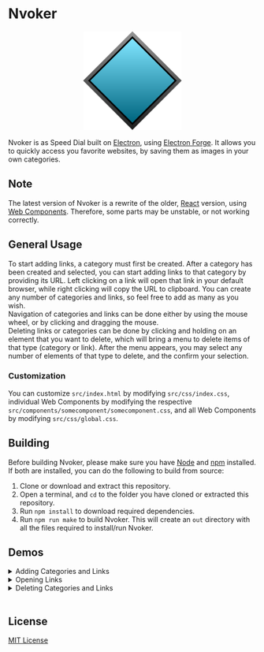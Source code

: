# Nvoker

<p align="center">
    <img src=".media/Nvoker.svg" width="200px" alt="Nvoker logo">
</p>

Nvoker is as Speed Dial built on [Electron](https://github.com/electron/electron), using [Electron Forge](https://github.com/electron-userland/electron-forge). It allows you to quickly access you favorite websites, by saving them as images in your own categories.

## Note

The latest version of Nvoker is a rewrite of the older, [React](https://reactjs.org/) version, using [Web Components](https://developer.mozilla.org/en-US/docs/Web/Web_Components). Therefore, some parts may be unstable, or not working correctly.

## General Usage

To start adding links, a category must first be created. After a category has been created and selected, you can start adding links to that category by providing its URL. Left clicking on a link will open that link in your default browser, while right clicking will copy the URL to clipboard. You can create any number of categories and links, so feel free to add as many as you wish.  
Navigation of categories and links can be done either by using the mouse wheel, or by clicking and dragging the mouse.  
Deleting links or categories can be done by clicking and holding on an element that you want to delete, which will bring a menu to delete items of that type (category or link). After the menu appears, you may select any number of elements of that type to delete, and the confirm your selection.

### Customization

You can customize `src/index.html` by modifying `src/css/index.css`, individual Web Components by modifying the respective `src/components/somecomponent/somecomponent.css`, and all Web Components by modifying `src/css/global.css`.

## Building

Before building Nvoker, please make sure you have [Node](https://nodejs.org/) and [npm](https://www.npmjs.com/) installed. If both are installed, you can do the following to build from source:

1. Clone or download and extract this repository.
2. Open a terminal, and `cd` to the folder you have cloned or extracted this repository.
3. Run `npm install` to download required dependencies.
4. Run `npm run make` to build Nvoker. This will create an `out` directory with all the files required to install/run Nvoker.

## Demos
<details>
    <summary>Adding Categories and Links</summary>
    <img src=".media/demo1.gif" alt="Demo 1">
</details>
<details>
    <summary>Opening Links</summary>
    <img src=".media/demo2.gif" alt="Demo 2">
</details>
<details>
    <summary>Deleting Categories and Links</summary>
    <img src=".media/demo3.gif" alt="Demo 3">
</details>
<br>

## License

[MIT License](https://github.com/SASUPERNOVA/nvoker/blob/master/License.md)

